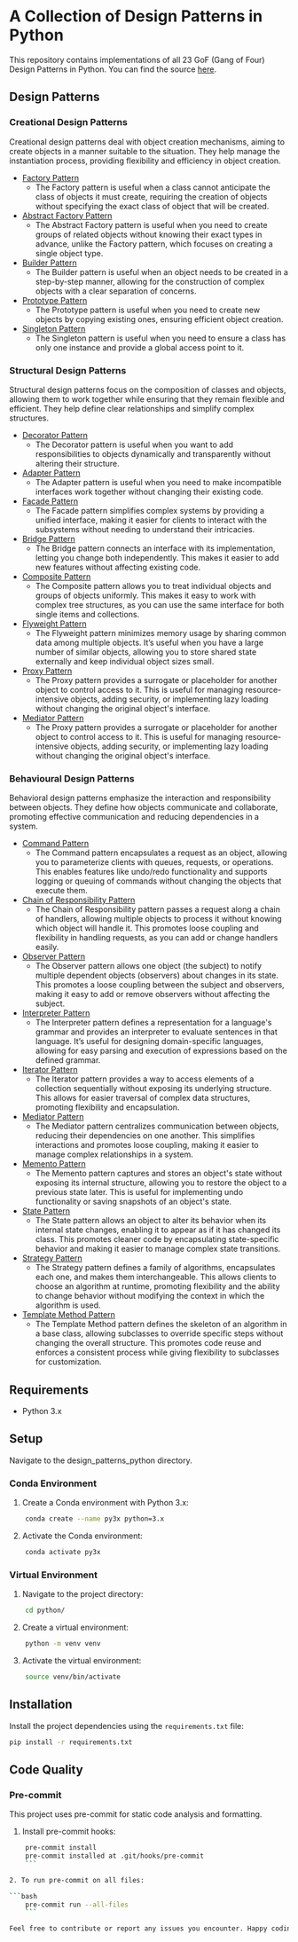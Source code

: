 # A Collection of Design Patterns in Python

This repository contains implementations of all 23 GoF (Gang of Four) Design Patterns in Python. You can find the source [here](https://www.udemy.com/course/design-patterns-in-python/learn/lecture/25231942#overview).

## Design Patterns

### Creational Design Patterns

Creational design patterns deal with object creation mechanisms, aiming to create objects in a manner suitable to the situation. They help manage the instantiation process, providing flexibility and efficiency in object creation.

* [Factory Pattern](https://sbcode.net/python/factory/)
    - The Factory pattern is useful when a class cannot anticipate the class of objects it must create, requiring the creation of objects without specifying the exact class of object that will be created.
* [Abstract Factory Pattern](https://sbcode.net/python/abstract_factory/)
    - The Abstract Factory pattern is useful when you need to create groups of related objects without knowing their exact types in advance, unlike the Factory pattern, which focuses on creating a single object type.
* [Builder Pattern](https://sbcode.net/python/builder/)
    - The Builder pattern is useful when an object needs to be created in a step-by-step manner, allowing for the construction of complex objects with a clear separation of concerns.
* [Prototype Pattern](https://sbcode.net/python/prototype/)
    - The Prototype pattern is useful when you need to create new objects by copying existing ones, ensuring efficient object creation.
* [Singleton Pattern](https://sbcode.net/python/singleton/)
    - The Singleton pattern is useful when you need to ensure a class has only one instance and provide a global access point to it.

### Structural Design Patterns

Structural design patterns focus on the composition of classes and objects, allowing them to work together while ensuring that they remain flexible and efficient. They help define clear relationships and simplify complex structures.

* [Decorator Pattern](https://sbcode.net/python/decorator/)
    - The Decorator pattern is useful when you want to add responsibilities to objects dynamically and transparently without altering their structure.
* [Adapter Pattern](https://sbcode.net/python/adapter/)
    - The Adapter pattern is useful when you need to make incompatible interfaces work together without changing their existing code.
* [Facade Pattern](https://sbcode.net/python/facade/)
    - The Facade pattern simplifies complex systems by providing a unified interface, making it easier for clients to interact with the subsystems without needing to understand their intricacies.
* [Bridge Pattern](https://sbcode.net/python/bridge/)
    - The Bridge pattern connects an interface with its implementation, letting you change both independently. This makes it easier to add new features without affecting existing code.
* [Composite Pattern](https://sbcode.net/python/composite/)
    - The Composite pattern allows you to treat individual objects and groups of objects uniformly. This makes it easy to work with complex tree structures, as you can use the same interface for both single items and collections.
* [Flyweight Pattern](https://sbcode.net/python/flyweight/)
    - The Flyweight pattern minimizes memory usage by sharing common data among multiple objects. It’s useful when you have a large number of similar objects, allowing you to store shared state externally and keep individual object sizes small.
* [Proxy Pattern](https://sbcode.net/python/proxy/)
    - The Proxy pattern provides a surrogate or placeholder for another object to control access to it. This is useful for managing resource-intensive objects, adding security, or implementing lazy loading without changing the original object's interface.
* [Mediator Pattern](https://sbcode.net/python/mediator/)
    - The Proxy pattern provides a surrogate or placeholder for another object to control access to it. This is useful for managing resource-intensive objects, adding security, or implementing lazy loading without changing the original object's interface.

### Behavioural Design Patterns

Behavioral design patterns emphasize the interaction and responsibility between objects. They define how objects communicate and collaborate, promoting effective communication and reducing dependencies in a system.

* [Command Pattern](https://sbcode.net/python/command/)
    - The Command pattern encapsulates a request as an object, allowing you to parameterize clients with queues, requests, or operations. This enables features like undo/redo functionality and supports logging or queuing of commands without changing the objects that execute them.
* [Chain of Responsibility Pattern](https://sbcode.net/python/chain_of_responsibility/)
    - The Chain of Responsibility pattern passes a request along a chain of handlers, allowing multiple objects to process it without knowing which object will handle it. This promotes loose coupling and flexibility in handling requests, as you can add or change handlers easily.
* [Observer Pattern](https://sbcode.net/python/observer/)
    - The Observer pattern allows one object (the subject) to notify multiple dependent objects (observers) about changes in its state. This promotes a loose coupling between the subject and observers, making it easy to add or remove observers without affecting the subject.
* [Interpreter Pattern](https://sbcode.net/python/interpreter/)
    - The Interpreter pattern defines a representation for a language's grammar and provides an interpreter to evaluate sentences in that language. It’s useful for designing domain-specific languages, allowing for easy parsing and execution of expressions based on the defined grammar.
* [Iterator Pattern](https://sbcode.net/python/iterator/)
    - The Iterator pattern provides a way to access elements of a collection sequentially without exposing its underlying structure. This allows for easier traversal of complex data structures, promoting flexibility and encapsulation.
* [Mediator Pattern](https://sbcode.net/python/mediator/)
    - The Mediator pattern centralizes communication between objects, reducing their dependencies on one another. This simplifies interactions and promotes loose coupling, making it easier to manage complex relationships in a system.
* [Memento Pattern](https://sbcode.net/python/memento/)
    - The Memento pattern captures and stores an object's state without exposing its internal structure, allowing you to restore the object to a previous state later. This is useful for implementing undo functionality or saving snapshots of an object's state.
* [State Pattern](https://sbcode.net/python/state/)
    - The State pattern allows an object to alter its behavior when its internal state changes, enabling it to appear as if it has changed its class. This promotes cleaner code by encapsulating state-specific behavior and making it easier to manage complex state transitions.
* [Strategy Pattern](https://sbcode.net/python/strategy/)
    - The Strategy pattern defines a family of algorithms, encapsulates each one, and makes them interchangeable. This allows clients to choose an algorithm at runtime, promoting flexibility and the ability to change behavior without modifying the context in which the algorithm is used.
* [Template Method Pattern](https://sbcode.net/python/template/)
    - The Template Method pattern defines the skeleton of an algorithm in a base class, allowing subclasses to override specific steps without changing the overall structure. This promotes code reuse and enforces a consistent process while giving flexibility to subclasses for customization.

## Requirements

* Python 3.x

## Setup

Navigate to the design_patterns_python directory.

### Conda Environment

1. Create a Conda environment with Python 3.x:

```bash
    conda create --name py3x python=3.x
```

2. Activate the Conda environment:

```bash
    conda activate py3x
```

### Virtual Environment

1. Navigate to the project directory:

```bash
    cd python/
```

2. Create a virtual environment:

```bash
    python -m venv venv
```

3. Activate the virtual environment:

```bash
    source venv/bin/activate
```

## Installation

Install the project dependencies using the `requirements.txt` file:

```bash
pip install -r requirements.txt
```

## Code Quality

### Pre-commit

This project uses pre-commit for static code analysis and formatting.

1. Install pre-commit hooks:

```bash
    pre-commit install
    pre-commit installed at .git/hooks/pre-commit
    ```

2. To run pre-commit on all files:

```bash
    pre-commit run --all-files
    ```

Feel free to contribute or report any issues you encounter. Happy coding!
